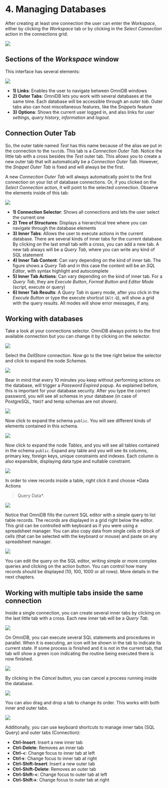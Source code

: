 # 4. Managing Databases

After creating at least one connection the user can enter the *Workspace*,
either by clicking the *Workspace* tab or by clicking in the *Select Connection*
action in the connections grid.

![](https://raw.githubusercontent.com/OmniDB/doc/master/img/image_014.png)

## Sections of the *Workspace* window

This interface has several elements:

![](https://raw.githubusercontent.com/OmniDB/doc/master/img/image_015.png)

- **1) Links**: Enables the user to navigate between OmniDB windows
- **2) Outer Tabs**: OmniDB lets you work with several databases at the same
time. Each database will be accessible through an *outer tab*. Outer tabs also
can host miscellaneous features, like the *Snippets* feature
- **3) Options**: Shows the current user logged in, and also links for *user
settings*, *query history*, *information* and *logout*.

## Connection Outer Tab

So, the outer table named *Test* has this name because of the alias we put in
the connection to the `testdb`. This tab is a *Connection Outer Tab*. Notice the
little tab with a cross besides the *Test* outer tab. This allows you to create
a new outer tab that will automatically be a *Connection Outer Tab*. However,
the *Snippet Outer Tab* is fixed and will always be the first.

A new *Connection Outer Tab* will always automatically point to the first
connection on your list of database connections. Or, if you clicked on the
*Select Connection* action, it will point to the selected connection. Observe
the elements inside of this tab:

![](https://raw.githubusercontent.com/OmniDB/doc/master/img/image_016.png)

- **1) Connection Selector**: Shows all connections and lets the user select the
current one
- **2) Tree of Structures**: Displays a hierarchical tree where you can navigate
through the database elements
- **3) Inner Tabs**: Allows the user to execute actions in the current database.
There are several kinds of inner tabs for the current database. By clicking on
the last small tab with a cross, you can add a new tab. A new tab always will be
a *Query Tab*, where you can write any kind of SQL statement
- **4) Inner Tab Content**: Can vary depending on the kind of inner tab. The
figure shows a *Query Tab* and in this case the content will be an *SQL
Editor*, with syntax highlight and autocomplete
- **5) Inner Tab Actions**: Can vary depending on the kind of inner tab. For a
*Query Tab*, they are *Execute Button*, *Format Button* and *Editor Mode*
(script, execute or query)
- **6) Inner Tab Results**: A *Query Tab* in query mode, after you click in the
*Execute Button* or type the execute shortcut (`Alt-Q`), will show a grid with
the query results. All modes will show error messages, if any.

## Working with databases

Take a look at your connections selector. OmniDB always points to the first
available connection but you can change it by clicking on the selector.

![](https://raw.githubusercontent.com/OmniDB/doc/master/img/image_017.png)

Select the *DellStore* connection. Now go to the tree right below the selector
and click to expand the node *Schemas*.

![](https://raw.githubusercontent.com/OmniDB/doc/master/img/image_018.png)

Bear in mind that every 10 minutes you keep without performing actions on the
database, will trigger a *Password Expired* popup. As explained before, this is
important for your database security. After you type the correct password, you
will see all schemas in your database (in case of PostgreSQL, `TOAST` and temp
schemas are not shown).

![](https://raw.githubusercontent.com/OmniDB/doc/master/img/image_019.png)

Now click to expand the schema `public`. You will see different kinds of
elements contained in this schema.

![](https://raw.githubusercontent.com/OmniDB/doc/master/img/image_020.png)

Now click to expand the node *Tables*, and you will see all tables contained in
the schema `public`. Expand any table and you will see its columns, primary key,
foreign keys, unique constraints and indexes. Each column is also expansible,
displaying data type and nullable constraint.

![](https://raw.githubusercontent.com/OmniDB/doc/master/img/image_021.png)

In order to view records inside a table, right click it and choose *Data Actions
> Query Data*.

![](https://raw.githubusercontent.com/OmniDB/doc/master/img/image_022.png)

Notice that OmniDB fills the current SQL editor with a simple query to list
table records. The records are displayed in a grid right below the editor. This
grid can be controlled with keyboard as if you were using a spreadsheet manager.
You can also copy data from single cells or block of cells (that can be selected
with the keyboard or mouse) and paste on any spreadsheet manager.

![](https://raw.githubusercontent.com/OmniDB/doc/master/img/image_023.png)

You can edit the query on the SQL editor, writing simple or more complex queries
and clicking on the action button. You can control how many records should be
displayed (10, 100, 1000 or all rows). More details in the next chapters.

## Working with multiple tabs inside the same connection

Inside a single connection, you can create several inner tabs by clicking on the
last little tab with a cross. Each new inner tab will be a *Query Tab*.

![](https://raw.githubusercontent.com/OmniDB/doc/master/img/image_024.png)

On OmniDB, you can execute several SQL statements and procedures in parallel.
When it is executing, an icon will be shown in the tab to indicate its current
state. If some process is finished and it is not in the current tab, that tab
will show a green icon indicating the routine being executed there is now
finished.

![](https://raw.githubusercontent.com/OmniDB/doc/master/img/image_025.png)

By clicking in the *Cancel button*, you can cancel a process running inside the
database.

![](https://raw.githubusercontent.com/OmniDB/doc/master/img/image_026.png)

You can also drag and drop a tab to change its order. This works with both inner
and outer tabs.

![](https://raw.githubusercontent.com/OmniDB/doc/master/img/image_027.png)

Additionally, you can use keyboard shortcuts to manage inner tabs (SQL Query)
and outer tabs (Connection):

- **Ctrl-Insert**: Insert a new inner tab
- **Ctrl-Delete**: Removes an inner tab
- **Ctrl-<**: Change focus to inner tab at left
- **Ctrl->**: Change focus to inner tab at right
- **Ctrl-Shift-Insert**: Insert a new outer tab
- **Ctrl-Shift-Delete**: Removes an outer tab
- **Ctrl-Shift-<**: Change focus to outer tab at left
- **Ctrl-Shift->**: Change focus to outer tab at right
